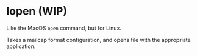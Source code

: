 # lopen (WIP)

Like the MacOS `open` command, but for Linux.

Takes a mailcap format configuration, and opens file with the appropriate application.
